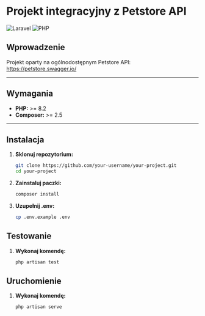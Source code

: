 # Projekt integracyjny z Petstore API

![Laravel](https://img.shields.io/badge/laravel-v11.x-red?style=flat-square)
![PHP](https://img.shields.io/badge/php-%3E=8.2-blue)

## Wprowadzenie

Projekt oparty na ogólnodostępnym Petstore API: https://petstore.swagger.io/

---

## Wymagania

- **PHP:** >= 8.2
- **Composer:** >= 2.5

---

## Instalacja

1. **Sklonuj repozytorium:**

   ```bash
   git clone https://github.com/your-username/your-project.git
   cd your-project

2. **Zainstaluj paczki:**

   ```bash
   composer install

3. **Uzupełnij .env:**

   ```bash
   cp .env.example .env

## Testowanie

1. **Wykonaj komendę:**

    ```bash
    php artisan test

## Uruchomienie

1. **Wykonaj komendę:**

    ```bash
    php artisan serve
